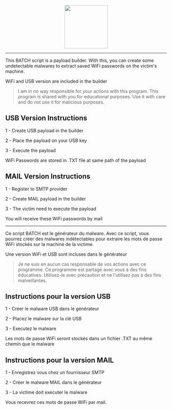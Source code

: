 <p align="center"><img src="https://user-images.githubusercontent.com/85078069/139530992-d2da14f2-dd15-4d60-821d-65333202f91e.png"height="135"weight="44"/></p>

-------------------------------------------------------------------------------------

This BATCH script is a payload builder. With this, you can create some undetectable malwares to extract saved WiFi passwords on the victim's machine.

WiFi and USB version are included in the builder

> I am in no way responsible for your actions with this program. This program is shared with you for educational purposes. Use it with care and do not use it for malicious purposes.

## USB Version Instructions

1 - Create USB payload in the builder

2 - Place the payload on your USB key

3 - Execute the payload

WiFi Passwords are stored in .TXT file at same path of the payload

## MAIL Version Instructions

1 - Register to SMTP provider

2 - Create MAIL payload in the builder

3 - The victim need to execute the payload

You will receive these WiFi passwords by mail

-------------------------------------------------------------------------------------

Ce script BATCH est le générateur du malware. Avec ce script, vous pourrez créer des malwares indétectables pour extraire les mots de passe WiFi stockés sur la machine de la victime.

Une version WiFi et USB sont incluses dans le générateur

> Je ne suis en aucun cas responsable de vos actions avec ce programme. Ce programme est partagé avec vous à des fins éducatives. Utilisez-le avec précaution et ne l'utilisez pas à des fins malveillantes.

## Instructions pour la version USB

1 - Créer le malware USB dans le générateur

2 - Placez le malware sur la clé USB

3 - Executez le malware

Les mots de passe WiFi seront stockés dans un fichier .TXT au même chemin que le malware

## Instructions pour la version MAIL

1 - Enregistrez vous chez un fournisseur SMTP

2 - Créer le malware MAIL dans le générateur

3 - La victime doit executer le malware

Vous recevrez ces mots de passe WiFi par mail.
